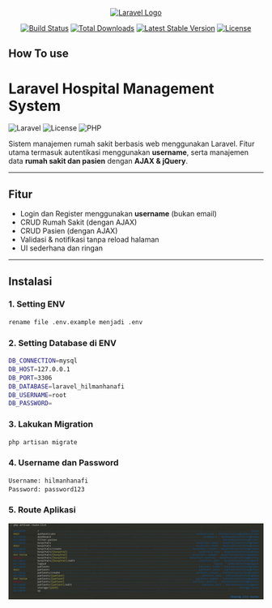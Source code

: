 <p align="center"><a href="https://laravel.com" target="_blank"><img src="https://raw.githubusercontent.com/laravel/art/master/logo-lockup/5%20SVG/2%20CMYK/1%20Full%20Color/laravel-logolockup-cmyk-red.svg" width="400" alt="Laravel Logo"></a></p>

<p align="center">
<a href="https://github.com/laravel/framework/actions"><img src="https://github.com/laravel/framework/workflows/tests/badge.svg" alt="Build Status"></a>
<a href="https://packagist.org/packages/laravel/framework"><img src="https://img.shields.io/packagist/dt/laravel/framework" alt="Total Downloads"></a>
<a href="https://packagist.org/packages/laravel/framework"><img src="https://img.shields.io/packagist/v/laravel/framework" alt="Latest Stable Version"></a>
<a href="https://packagist.org/packages/laravel/framework"><img src="https://img.shields.io/packagist/l/laravel/framework" alt="License"></a>
</p>

## How To use

# Laravel Hospital Management System

![Laravel](https://img.shields.io/badge/Laravel-10.x-red.svg)
![License](https://img.shields.io/github/license/your-username/your-repo-name)
![PHP](https://img.shields.io/badge/PHP->=8.1-blue.svg)

Sistem manajemen rumah sakit berbasis web menggunakan Laravel. Fitur utama termasuk autentikasi menggunakan **username**, serta manajemen data **rumah sakit dan pasien** dengan **AJAX & jQuery**.

---

## Fitur

-   Login dan Register menggunakan **username** (bukan email)
-   CRUD Rumah Sakit (dengan AJAX)
-   CRUD Pasien (dengan AJAX)
-   Validasi & notifikasi tanpa reload halaman
-   UI sederhana dan ringan

---

## Instalasi

### 1. Setting ENV

```bash
rename file .env.example menjadi .env

```

### 2. Setting Database di ENV

```bash
DB_CONNECTION=mysql
DB_HOST=127.0.0.1
DB_PORT=3306
DB_DATABASE=laravel_hilmanhanafi
DB_USERNAME=root
DB_PASSWORD=
```

### 3. Lakukan Migration

```bash
php artisan migrate
```

### 4. Username dan Password

```bash
Username: hilmanhanafi
Password: password123
```

### 5. Route Aplikasi

![Tampilan Login](public/route.png)
